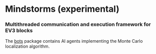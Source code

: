 # Mindstorms (experimental)
### Multithreaded communication and execution framework for EV3 blocks

The [bots](https://github.com/Torsm/mindstorms/tree/master/Client/src/main/java/de/thkoeln/mindstorms/bots) package contains AI agents implementing the Monte Carlo localization algorithm.
